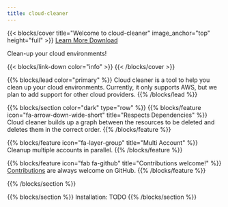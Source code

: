 ```yaml
---
title: cloud-cleaner
---
```


{{< blocks/cover title="Welcome to cloud-cleaner" image_anchor="top" height="full" >}}
<a class="btn btn-lg btn-primary me-3 mb-4" href="/docs/">
  Learn More <i class="fas fa-arrow-alt-circle-right ms-2"></i>
</a>
<a class="btn btn-lg btn-secondary me-3 mb-4" href="https://github.com/thake/cloud-cleaner">
  Download <i class="fab fa-github ms-2 "></i>
</a>
<p class="lead mt-5">Clean-up your cloud environments!</p>
{{< blocks/link-down color="info" >}}
{{< /blocks/cover >}}


{{% blocks/lead color="primary" %}}
Cloud cleaner is a tool to help you clean up your cloud environments.
Currently, it only supports AWS, but we plan to add support for other cloud providers.
{{% /blocks/lead %}}


{{% blocks/section color="dark" type="row" %}}
{{% blocks/feature icon="fa-arrow-down-wide-short" title="Respects Dependencies" %}}
Cloud cleaner builds up a graph between the resources to be deleted and deletes them in the correct order.
{{% /blocks/feature %}}

{{% blocks/feature icon="fa-layer-group" title="Multi Account" %}}
Cleanup multiple accounts in parallel.
{{% /blocks/feature %}}


{{% blocks/feature icon="fab fa-github" title="Contributions welcome!" %}}
[Contributions](https://github.com/thake/cloud-cleaner) are always welcome on GitHub.
{{% /blocks/feature %}}

{{% /blocks/section %}}


{{% blocks/section %}}
Installation: TODO
{{% /blocks/section %}}